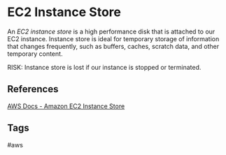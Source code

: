 # EC2 Instance Store

An *EC2 instance store* is a high performance disk that is attached to our EC2 instance. Instance store is ideal for temporary storage of information that changes frequently, such as buffers, caches, scratch data, and other temporary content. 

RISK: Instance store is lost if our instance is stopped or terminated.  

## References
[AWS Docs - Amazon EC2 Instance Store](https://docs.aws.amazon.com/AWSEC2/latest/UserGuide/InstanceStorage.html)  

## Tags
#aws
